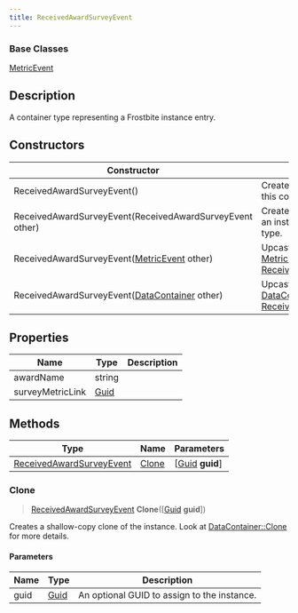 ```yaml
---
title: ReceivedAwardSurveyEvent
---
```

### Base Classes

[MetricEvent](/vext/ref/fb/metricevent/)

## Description

A container type representing a Frostbite instance entry.

## Constructors

| Constructor                                                                         | Description                                                                                                                             |
| ----------------------------------------------------------------------------------- | --------------------------------------------------------------------------------------------------------------------------------------- |
| ReceivedAwardSurveyEvent()                                                          | Create a new instance of this container type.                                                                                           |
| ReceivedAwardSurveyEvent(ReceivedAwardSurveyEvent other)                            | Create a reference copy of an instance of the same type.                                                                                |
| ReceivedAwardSurveyEvent([MetricEvent](/vext/ref/fb/metricevent/) other)                          | Upcast an instance of type [MetricEvent](/vext/ref/fb/metricevent/) to [ReceivedAwardSurveyEvent](/vext/ref/fb/receivedawardsurveyevent/).                          |
| ReceivedAwardSurveyEvent([DataContainer](/vext/ref/shared/class/datacontainer) other) | Upcast an instance of type [DataContainer](/vext/ref/shared/class/datacontainer) to [ReceivedAwardSurveyEvent](/vext/ref/fb/receivedawardsurveyevent/). |

## Properties

| Name             | Type                              | Description |
| ---------------- | --------------------------------- | ----------- |
| awardName        | string                            |             |
| surveyMetricLink | [Guid](/vext/ref/shared/class/guid) |             |

## Methods

| Type                                                 | Name            | Parameters                                     |
| ---------------------------------------------------- | --------------- | ---------------------------------------------- |
| [ReceivedAwardSurveyEvent](/vext/ref/fb/receivedawardsurveyevent/) | [Clone](#clone) | \[[Guid](/vext/ref/shared/class/guid) **guid**\] |

### Clone

> [ReceivedAwardSurveyEvent](/vext/ref/fb/receivedawardsurveyevent/) **Clone**(\[[Guid](/vext/ref/shared/class/guid) **guid**\])

Creates a shallow-copy clone of the instance. Look at [DataContainer::Clone](/vext/ref/shared/class/datacontainer#clone) for more details.

#### Parameters

| Name | Type         | Description                                 |
| ---- | ------------ | ------------------------------------------- |
| guid | [Guid](/vext/ref/shared/class/guid/) | An optional GUID to assign to the instance. |
